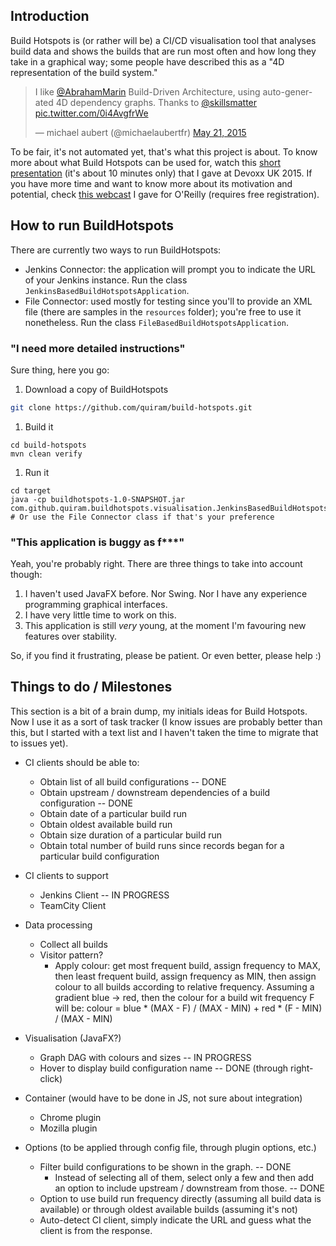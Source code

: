 ## Introduction

Build Hotspots is (or rather will be) a CI/CD visualisation tool that analyses build data and shows the builds that are run most often and how long they take in a graphical way; some people have described this as a "4D representation of the build system."

<blockquote class="twitter-tweet" data-partner="tweetdeck"><p lang="en" dir="ltr">I like <a href="https://twitter.com/AbrahamMarin">@AbrahamMarin</a> Build-Driven Architecture, using auto-generated 4D dependency graphs. Thanks to <a href="https://twitter.com/skillsmatter">@skillsmatter</a> <a href="http://t.co/0i4AvgfrWe">pic.twitter.com/0i4AvgfrWe</a></p>&mdash; michael aubert (@michaelaubertfr) <a href="https://twitter.com/michaelaubertfr/status/601468704803557376">May 21, 2015</a></blockquote>
<script async src="//platform.twitter.com/widgets.js" charset="utf-8"></script>

To be fair, it's not automated yet, that's what this project is about. To know more about what Build Hotspots can be used for, watch this <a href="https://www.parleys.com/play/what-your-build-telling-you-about-your-application-structure">short presentation</a> (it's about 10 minutes only) that I gave at Devoxx UK 2015. If you have more time and want to know more about its motivation and potential, check <a href="http://www.oreilly.com/pub/e/3514">this webcast</a> I gave for O'Reilly (requires free registration).

## How to run BuildHotspots

There are currently two ways to run BuildHotspots:
- Jenkins Connector: the application will prompt you to indicate the URL of your Jenkins instance. Run the class `JenkinsBasedBuildHotspotsApplication`.
- File Connector: used mostly for testing since you'll to provide an XML file (there are samples in the `resources` folder); you're free to use it nonetheless. Run the class `FileBasedBuildHotspotsApplication`.

### "I need more detailed instructions"

Sure thing, here you go:

1. Download a copy of BuildHotspots
```bash
git clone https://github.com/quiram/build-hotspots.git
```
1. Build it
```
cd build-hotspots
mvn clean verify
```
1. Run it
```
cd target
java -cp buildhotspots-1.0-SNAPSHOT.jar com.github.quiram.buildhotspots.visualisation.JenkinsBasedBuildHotspotsApplication
# Or use the File Connector class if that's your preference
```

### "This application is buggy as f***"

Yeah, you're probably right. There are three things to take into account though:
1. I haven't used JavaFX before. Nor Swing. Nor I have any experience programming graphical interfaces.
1. I have very little time to work on this.
1. This application is still _very_ young, at the moment I'm favouring new features over stability.

So, if you find it frustrating, please be patient. Or even better, please help :)

## Things to do / Milestones

This section is a bit of a brain dump, my initials ideas for Build Hotspots. Now I use it as a sort of task tracker (I know issues are probably better than this, but I started with a text list and I haven't taken the time to migrate that to issues yet). 

- CI clients should be able to:
    - Obtain list of all build configurations -- DONE
    - Obtain upstream / downstream dependencies of a build configuration -- DONE
    - Obtain date of a particular build run
    - Obtain oldest available build run
    - Obtain size duration of a particular build run
    - Obtain total number of build runs since records began for a particular build configuration

- CI clients to support
    - Jenkins Client  -- IN PROGRESS
    - TeamCity Client

- Data processing
    - Collect all builds
    - Visitor pattern?
        - Apply colour: get most frequent build, assign frequency to MAX, then least frequent build, assign frequency as MIN,
 then assign colour to all builds according to relative frequency. Assuming a gradient blue -> red, then the colour for
 a build wit frequency F will be: colour = blue * (MAX - F) / (MAX - MIN) + red * (F - MIN) / (MAX - MIN)

- Visualisation (JavaFX?)
    - Graph DAG with colours and sizes -- IN PROGRESS
    - Hover to display build configuration name -- DONE (through right-click)

- Container (would have to be done in JS, not sure about integration)
    - Chrome plugin
    - Mozilla plugin

- Options (to be applied through config file, through plugin options, etc.)
    - Filter build configurations to be shown in the graph. -- DONE
        - Instead of selecting all of them, select only a few and then add an option to include upstream / downstream from those. -- DONE
    - Option to use build run frequency directly (assuming all build data is available) or through oldest available builds
(assuming it's not)
    - Auto-detect CI client, simply indicate the URL and guess what the client is from the response.
